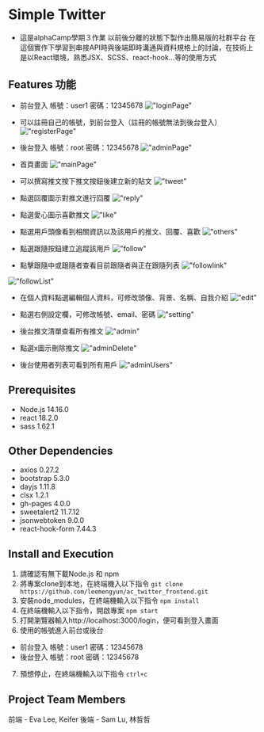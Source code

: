 # Simple Twitter
- 這是alphaCamp學期３作業 以前後分離的狀態下製作出簡易版的社群平台 在這個實作下學習到串接API時與後端即時溝通與資料規格上的討論，在技術上是以React環境，熟悉JSX、SCSS、react-hook...等的使用方式

## Features 功能
- 前台登入 帳號：user1 密碼：12345678
!["loginPage"](public/login.png)

- 可以註冊自己的帳號，到前台登入（註冊的帳號無法到後台登入）
!["registerPage"](public/register.png)

- 後台登入 帳號：root  密碼：12345678
!["adminPage"](public/admin.png)

- 首頁畫面
!["mainPage"](public/mainPage.png)

- 可以撰寫推文按下推文按鈕後建立新的貼文
!["tweet"](public/推文.png)

- 點選回覆圖示對推文進行回覆
!["reply"](public/回覆.png)

- 點選愛心圖示喜歡推文
!["like"](public/喜歡.png)

- 點選用戶頭像看到相關資訊以及該用戶的推文、回覆、喜歡
!["others"](public/其他用戶.png)

- 點選跟隨按鈕建立追蹤該用戶
!["follow"](public/跟隨.png)

- 點擊跟隨中或跟隨者查看目前跟隨者與正在跟隨列表
!["followlink"](public/追隨名單.png)

!["followList"](public/跟隨列表.png)

- 在個人資料點選編輯個人資料，可修改頭像、背景、名稱、自我介紹
!["edit"](public/edirProfile.png)

- 點選右側設定欄，可修改帳號、email、密碼
!["setting"](public/settingPage.png)

- 後台推文清單查看所有推文
!["admin"](public/後台.png)

- 點選x圖示刪除推文
!["adminDelete"](public/後台刪除推文.png)

- 後台使用者列表可看到所有用戶
!["adminUsers"](public/後台使用者列表.png)


## Prerequisites
- Node.js 14.16.0
- react 18.2.0
- sass 1.62.1

## Other Dependencies
- axios 0.27.2
- bootstrap 5.3.0
- dayjs 1.11.8
- clsx 1.2.1
- gh-pages 4.0.0
- sweetalert2 11.7.12
- jsonwebtoken 9.0.0
- react-hook-form 7.44.3

## Install and Execution
1. 請確認有無下載Node.js 和 npm
2. 將專案clone到本地，在終端機入以下指令
  `git clone https://github.com/leemengyun/ac_twitter_frontend.git`
3. 安裝node_modules，在終端機輸入以下指令
  `npm install`
4. 在終端機輸入以下指令，開啟專案
  `npm start`
5. 打開瀏覽器輸入http://localhost:3000/login，便可看到登入畫面
6. 使用的帳號進入前台或後台
  * 前台登入 帳號：user1 密碼：12345678
  * 後台登入 帳號：root  密碼：12345678
7. 預想停止，在終端機輸入以下指令
  `ctrl+c`

## Project Team Members
前端 - Eva Lee, Keifer 
後端 - Sam Lu, 林哲哲
